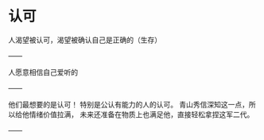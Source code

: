 # 认可

人渴望被认可，渴望被确认自己是正确的（生存）

——

人愿意相信自己爱听的

——

他们最想要的是认可！
特别是公认有能力的人的认可。
青山秀信深知这一点，所以给他情绪价值拉满，
未来还准备在物质上也满足他，直接轻松拿捏这军二代。

——

